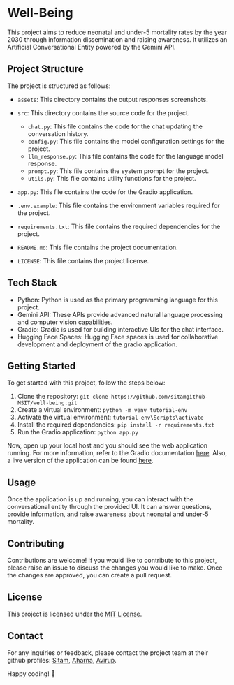 ﻿# Well-Being

This project aims to reduce neonatal and under-5 mortality rates by the year 2030 through information dissemination and raising awareness. It utilizes an Artificial Conversational Entity powered by the Gemini API.

## Project Structure

The project is structured as follows:

- `assets`: This directory contains the output responses screenshots.

- `src`: This directory contains the source code for the project.

  - `chat.py`: This file contains the code for the chat updating the conversation history.
  - `config.py`: This file contains the model configuration settings for the project.
  - `llm_response.py`: This file contains the code for the language model response.
  - `prompt.py`: This file contains the system prompt for the project.
  - `utils.py`: This file contains utility functions for the project.

- `app.py`: This file contains the code for the Gradio application.
- `.env.example`: This file contains the environment variables required for the project.
- `requirements.txt`: This file contains the required dependencies for the project.
- `README.md`: This file contains the project documentation.
- `LICENSE`: This file contains the project license.

## Tech Stack

- Python: Python is used as the primary programming language for this project.
- Gemini API: These APIs provide advanced natural language processing and computer vision capabilities.
- Gradio: Gradio is used for building interactive UIs for the chat interface.
- Hugging Face Spaces: Hugging Face spaces is used for collaborative development and deployment of the gradio application.

## Getting Started

To get started with this project, follow the steps below:

1. Clone the repository: `git clone https://github.com/sitamgithub-MSIT/well-being.git`
2. Create a virtual environment: `python -m venv tutorial-env`
3. Activate the virtual environment: `tutorial-env\Scripts\activate`
4. Install the required dependencies: `pip install -r requirements.txt`
5. Run the Gradio application: `python app.py`

Now, open up your local host and you should see the web application running. For more information, refer to the Gradio documentation [here](https://www.gradio.app/docs/interface). Also, a live version of the application can be found [here](https://sitammeur-well-being.hf.space/).

## Usage

Once the application is up and running, you can interact with the conversational entity through the provided UI. It can answer questions, provide information, and raise awareness about neonatal and under-5 mortality.

## Contributing

Contributions are welcome! If you would like to contribute to this project, please raise an issue to discuss the changes you would like to make. Once the changes are approved, you can create a pull request.

## License

This project is licensed under the [MIT License](LICENSE).

## Contact

For any inquiries or feedback, please contact the project team at their github profiles: [Sitam](https://github.com/sitamgithub-MSIT), [Aharna](https://github.com/aharna), [Avirup](https://github.com/avirupnandi1).

Happy coding! 🚀
